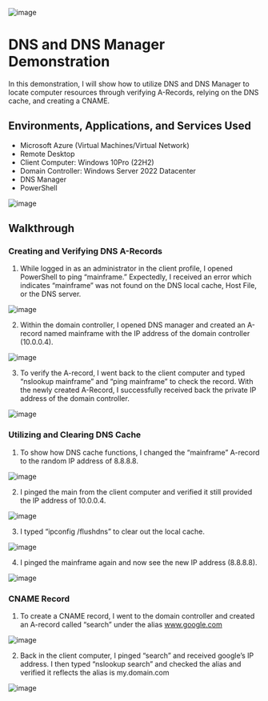 ![image](https://github.com/user-attachments/assets/f89dd5d5-7c63-4239-a373-6945f8145066)

<h1>DNS and DNS Manager Demonstration</h1>
In this demonstration, I will show how to utilize DNS and DNS Manager to locate computer resources through verifying A-Records, relying on the DNS cache, and creating a CNAME. 


<h2>Environments, Applications, and Services Used </h2>

- Microsoft Azure (Virtual Machines/Virtual Network)
- Remote Desktop
- Client Computer: Windows 10Pro (22H2)
- Domain Controller: Windows Server 2022 Datacenter
- DNS Manager 
- PowerShell
  
![image](https://github.com/user-attachments/assets/199bc314-b926-49fa-b3d7-d24d02e765a7)

<h2>Walkthrough</h2>

<h3>Creating and Verifying DNS A-Records</h3>

1. While logged in as an administrator in the client profile, I opened PowerShell to ping “mainframe.” Expectedly, I received an error which indicates “mainframe” was not found on the DNS local cache, Host File, or the DNS server.

![image](https://github.com/user-attachments/assets/0354a5b1-992e-49f1-ae69-2e5937eafcd4)

2. Within the domain controller, I opened DNS manager and created an A-record named mainframe with the IP address of the domain controller (10.0.0.4).

![image](https://github.com/user-attachments/assets/679f0468-6113-4999-84cf-e16822f8b96a)

3. To verify the A-record, I went back to the client computer and typed “nslookup mainframe” and “ping mainframe” to check the record. With the newly created A-Record, I successfully received back the private IP address of the domain controller.

![image](https://github.com/user-attachments/assets/178128d4-2863-493a-87cb-ac7439d9520a)

<h3>Utilizing and Clearing DNS Cache</h3>

1. To show how DNS cache functions, I changed the “mainframe” A-record to the random IP address of 8.8.8.8.

![image](https://github.com/user-attachments/assets/68f8b12c-5882-4807-ac01-06cacc9736c1)

2. I pinged the main from the client computer and verified it still provided the IP address of 10.0.0.4.
   
![image](https://github.com/user-attachments/assets/042581f1-5f18-4aa7-bb2a-3be97342140b)


3. I typed “ipconfig /flushdns” to clear out the local cache.

![image](https://github.com/user-attachments/assets/c12522fd-5e80-4f63-9fbd-bae484f3faa3)

4. I pinged the mainframe again and now see the new IP address (8.8.8.8).

![image](https://github.com/user-attachments/assets/3eca77cf-4ea1-449b-80fa-fa5cf67cddc3)

<h3>CNAME Record</h3>

1. To create a CNAME record, I went to the domain controller and created an A-record called “search” under the alias www.google.com

![image](https://github.com/user-attachments/assets/d36af4a6-247d-4af6-98fc-5cf8861aa9b7)

2. Back in the client computer, I pinged “search” and received google’s IP address. I then typed “nslookup search” and checked the alias and verified it reflects the alias is my.domain.com

![image](https://github.com/user-attachments/assets/518709aa-ccd0-436e-b6b1-71b18cb4df58)










